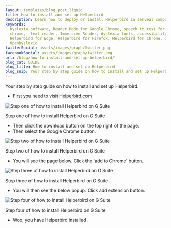 ```yaml
---
layout: templates/blog_post.liquid
title: How to install and set up Helperbird
description: Learn how to deploy or install Helperbird in serveal computers at once.
keywords:
  Dyslexia software, Reader Mode for Google Chrome, speech to text for chrome, Text to speech for
  chrome,  text reader, Immersive Reader, dyslexia fonts, accessibility software, dyslexia software,
  Helperbird for Edge, Helperbird for Firefox, Helperbird for Chrome, Opendyslexic for Chrome,
  OpenDyslexic
twitterSocial: assets/images/graph/twitter.png
facebookSocial: assets/images/graph/twitter.png
url: /blog/how-to-install-and-set-up-helperbird/
blog_cat: GUIDE
blog_title: How to install and set up Helperbird
blog_snip: Your step by step guide on how to install and set up Helperbird.
---
```


Your step by step guide on how to install and set up Helperbird.

- First you need to visit [Helperbird.com](https://www.helperbird.com)

![Step one of how to install Helperbird on G Suite](/assets/images/blog/setup/setup_1.png)

Step one of how to install Helperbird on G Suite

- Then click the download button on the top right of the page.
- Then select the Google Chrome button.

![Step two of how to install Helperbird on G Suite](/assets/images/blog/setup/setup_2.png)

Step two of how to install Helperbird on G Suite

- You will see the page below. Click the \`add to Chrome\` button.

![Step three of how to install Helperbird on G Suite](/assets/images/blog/setup/setup_3.png)

Step three of how to install Helperbird on G Suite

- You will then see the below popup. Click add extension button.

![Step four of how to install Helperbird on G Suite](/assets/images/blog/setup/setup_4.png)

Step four of how to install Helperbird on G Suite

- Woo, you have Helperbird installed.
